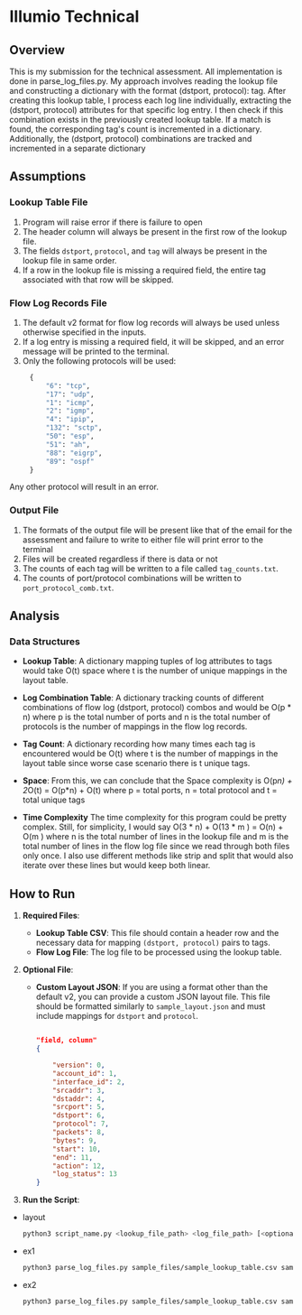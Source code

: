 # Illumio Technical

## Overview

This is my submission for the technical assessment. All implementation is done in parse_log_files.py. My approach involves reading the lookup file and constructing a dictionary with the format (dstport, protocol): tag. After creating this lookup table, I process each log line individually, extracting the (dstport, protocol) attributes for that specific log entry. I then check if this combination exists in the previously created lookup table. If a match is found, the corresponding tag's count is incremented in a dictionary. Additionally, the (dstport, protocol) combinations are tracked and incremented in a separate dictionary

## Assumptions

### Lookup Table File
1. Program will raise error if there is failure to open
2. The header column will always be present in the first row of the lookup file.
3. The fields `dstport`, `protocol`, and `tag` will always be present in the lookup file in same order.
4. If a row in the lookup file is missing a required field, the entire tag associated with that row will be skipped.

### Flow Log Records File
1. The default v2 format for flow log records will always be used unless otherwise specified in the inputs.
2. If a log entry is missing a required field, it will be skipped, and an error message will be printed to the terminal.
3. Only the following protocols will be used: 
```python
     {
         "6": "tcp",
         "17": "udp",
         "1": "icmp",
         "2": "igmp",
         "4": "ipip",
         "132": "sctp",
         "50": "esp",
         "51": "ah",
         "88": "eigrp",
         "89": "ospf"
     }
```
Any other protocol will result in an error.

### Output File
1. The formats of the output file will be present like that of the email for the assessment and failure to write to either file will print error to the terminal
2. Files will be created regardless if there is data or not
3. The counts of each tag will be written to a file called `tag_counts.txt`.
4. The counts of port/protocol combinations will be written to `port_protocol_comb.txt`.


## Analysis

### Data Structures
- **Lookup Table**: A dictionary mapping tuples of log attributes to tags would take O(t) space where t is the number of unique mappings in the layout table.
- **Log Combination Table**: A dictionary tracking counts of different combinations of flow log (dstport, protocol) combos and would be O(p * n) where p is the total number of ports and n is the total number of protocols is the number of mappings in the flow log records.
- **Tag Count**: A dictionary recording how many times each tag is encountered would be O(t) where t is the number of mappings in the layout table since worse case scenario there is t unique tags.
- **Space**: From this, we can conclude that the Space complexity is 
O(p*n) + 2*O(t) = O(p*n) + O(t) where p = total ports, n = total protocol and t = total unique tags 

- **Time Complexity** The time complexity for this program could be pretty complex. Still, for simplicity, I would say O(3 * n) + O(13 * m ) = O(n) + O(m ) where n is the total number of lines in the lookup file and m is the total number of lines in the flow log file since we read through both files only once. I also use different methods like strip and split that would also iterate over these lines but would keep both linear. 
## How to Run

1. **Required Files**:
   - **Lookup Table CSV**: This file should contain a header row and the necessary data for mapping `(dstport, protocol)` pairs to tags.
   - **Flow Log File**: The log file to be processed using the lookup table.

2. **Optional File**:
   - **Custom Layout JSON**: If you are using a format other than the default v2, you can provide a custom JSON layout file. This file should be formatted similarly to `sample_layout.json` and must include mappings for `dstport` and `protocol`.

     ```json
     
     "field, column"
     {
     
         "version": 0,
         "account_id": 1,
         "interface_id": 2,
         "srcaddr": 3,
         "dstaddr": 4,
         "srcport": 5,
         "dstport": 6,
         "protocol": 7,
         "packets": 8,
         "bytes": 9,
         "start": 10,
         "end": 11,
         "action": 12,
         "log_status": 13
     }
     ```

3. **Run the Script**:
- layout
   ```bash
   python3 script_name.py <lookup_file_path> <log_file_path> [<optional_json_layout>]
    ```
- ex1
    ```bash
    python3 parse_log_files.py sample_files/sample_lookup_table.csv sample_files/sample_flow_logs.txt
    ```
- ex2
    ```bash
   python3 parse_log_files.py sample_files/sample_lookup_table.csv sample_files/sample_flow_logs.txt sample_files/sample_layout.json
    ```

